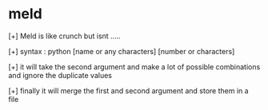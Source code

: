 # meld

[+] Meld is like crunch but isnt .....

[+] syntax : python [name or any characters] [number or characters]
  

[+] it will take the second argument and make a lot of possible combinations and ignore the duplicate values 

[+] finally it will merge the first and second argument and store them in a file
